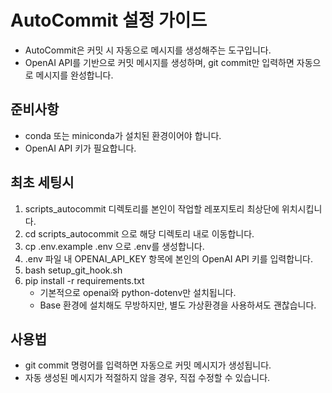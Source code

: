 # AutoCommit 설정 가이드
- AutoCommit은 커밋 시 자동으로 메시지를 생성해주는 도구입니다.
- OpenAI API를 기반으로 커밋 메시지를 생성하며, git commit만 입력하면 자동으로 메시지를 완성합니다.

## 준비사항
- conda 또는 miniconda가 설치된 환경이어야 합니다.
- OpenAI API 키가 필요합니다.

## 최초 세팅시 

1. scripts_autocommit 디렉토리를 본인이 작업할 레포지토리 최상단에 위치시킵니다.
2. cd scripts_autocommit 으로 해당 디렉토리 내로 이동합니다.
3. cp .env.example .env 으로 .env를 생성합니다.
4. .env 파일 내 OPENAI_API_KEY 항목에 본인의 OpenAI API 키를 입력합니다.
5. bash setup_git_hook.sh
6. pip install -r requirements.txt
	- 기본적으로 openai와 python-dotenv만 설치됩니다.
	- Base 환경에 설치해도 무방하지만, 별도 가상환경을 사용하셔도 괜찮습니다.

## 사용법
- git commit 명령어를 입력하면 자동으로 커밋 메시지가 생성됩니다.
- 자동 생성된 메시지가 적절하지 않을 경우, 직접 수정할 수 있습니다.